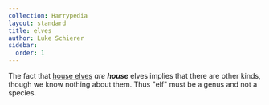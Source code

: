 ```yaml
---
collection: Harrypedia
layout: standard
title: elves
author: Luke Schierer
sidebar:
  order: 1
---
```


The fact that [house elves] _are_ _**house**_ elves implies that there are
other kinds, though we know nothing about them. Thus "elf" must be a genus and not a species.

[house elves]: ./house_elf/
